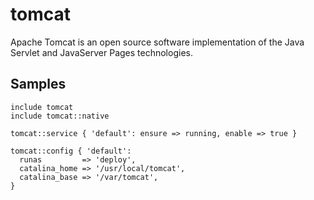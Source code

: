 tomcat
======

Apache Tomcat is an open source software implementation of the Java Servlet and
JavaServer Pages technologies.

Samples
-------
```
include tomcat
include tomcat::native
```
```
tomcat::service { 'default': ensure => running, enable => true }
```
```
tomcat::config { 'default':
  runas         => 'deploy',
  catalina_home => '/usr/local/tomcat',
  catalina_base => '/var/tomcat',
}
```
